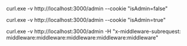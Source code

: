 curl.exe -v http://localhost:3000/admin --cookie "isAdmin=false"

curl.exe -v http://localhost:3000/admin --cookie "isAdmin=true"

curl.exe -v http://localhost:3000/admin -H "x-middleware-subrequest: middleware:middleware:middleware:middleware:middleware"

